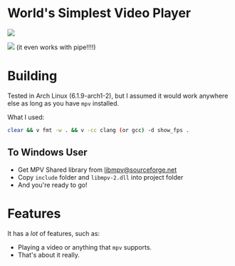 # World's Simplest Video Player

![](https://cdn.discordapp.com/attachments/703552229680087042/1082187511973019688/image.png)

![](https://cdn.discordapp.com/attachments/703552229680087042/1082187198109061120/2023-03-06_14-24.png)
(it even works with pipe!!!!)

# Building

Tested in Arch Linux (6.1.9-arch1-2), but I assumed it would work anywhere else as
long as you have `mpv` installed.

What I used:

```bash
clear && v fmt -w . && v -cc clang (or gcc) -d show_fps .
```

## To Windows User

* Get MPV Shared library from [libmpv@sourceforge.net](https://sourceforge.net/projects/mpv-player-windows/files/libmpv/)
* Copy `include` folder and `libmpv-2.dll` into project folder
* And you're ready to go!

# Features

It has a _*lot*_ of features, such as:

- Playing a video or anything that `mpv` supports.
- That's about it really.
